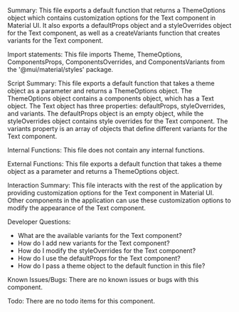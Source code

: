 Summary:
This file exports a default function that returns a ThemeOptions object which contains customization options for the Text component in Material UI. It also exports a defaultProps object and a styleOverrides object for the Text component, as well as a createVariants function that creates variants for the Text component.

Import statements:
This file imports Theme, ThemeOptions, ComponentsProps, ComponentsOverrides, and ComponentsVariants from the '@mui/material/styles' package.

Script Summary:
This file exports a default function that takes a theme object as a parameter and returns a ThemeOptions object. The ThemeOptions object contains a components object, which has a Text object. The Text object has three properties: defaultProps, styleOverrides, and variants. The defaultProps object is an empty object, while the styleOverrides object contains style overrides for the Text component. The variants property is an array of objects that define different variants for the Text component.

Internal Functions:
This file does not contain any internal functions.

External Functions:
This file exports a default function that takes a theme object as a parameter and returns a ThemeOptions object.

Interaction Summary:
This file interacts with the rest of the application by providing customization options for the Text component in Material UI. Other components in the application can use these customization options to modify the appearance of the Text component.

Developer Questions:
- What are the available variants for the Text component?
- How do I add new variants for the Text component?
- How do I modify the styleOverrides for the Text component?
- How do I use the defaultProps for the Text component?
- How do I pass a theme object to the default function in this file? 

Known Issues/Bugs:
There are no known issues or bugs with this component.

Todo:
There are no todo items for this component.